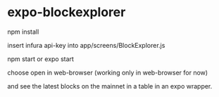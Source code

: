 # expo-blockexplorer

npm install

insert infura api-key into app/screens/BlockExplorer.js

npm start or expo start

choose open in web-browser (working only in web-browser for now)

and see the latest blocks on the mainnet in a table in an expo wrapper.
